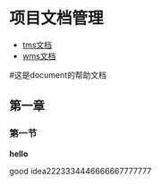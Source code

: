 # 项目文档管理

- [tms文档](tms/)
- [wms文档](wms/)




#这是document的帮助文档

## 第一章

### 第一节

**hello**

good idea2223334446666667777777

